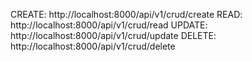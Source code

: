 CREATE:
http://localhost:8000/api/v1/crud/create
READ:
http://localhost:8000/api/v1/crud/read
UPDATE:
http://localhost:8000/api/v1/crud/update
DELETE:
http://localhost:8000/api/v1/crud/delete


